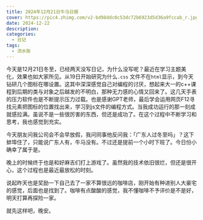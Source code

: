 ```yaml
---
title: 2024年12月21日牛马日报
cover: https://pic4.zhimg.com/v2-bd98ddc0c53dc72b6923d5d36a9fccab_r.jpg
date: 2024-12-22
description:
categories:
  - 日记
tags:
  - 流水账
---
```

今天是12月21日冬至，已经两天没写日记，为什么没写呢？最近在学习主题美化，效果也如大家所见。从19日开始研究为什么`.css` 文件不在`html`显示，到今天钻研几个图标在哪设置。这其中深深感觉自己对编程的讨厌，想起来大一的c++课程到后期的类与对象之后越发的不明白，那种无力感的心情又回来了。这几天手表的压力软件也是不断提示压力过载。也是感谢GPT老师，最后学会运用网页F12寻找元素把图标的位置找出来，学习到js文件的编程方式。当我成功运行的那一刻成就感拉满。虽说不是一些很厉害的东西，但还是成功了。在这个过程中不断学习和思考，我也感觉到充实。

今天朋友问我公司会不会早放假，我问同事他反问我：「广东人过冬至吗」？这下蚌埠住了，只能说广东人有，牛马没有。不过还是提前一个小时下班了。今日份小确幸了属于是。

晚上的时候终于也是和好麻吉们打上游戏了。虽然我的技术依旧很烂，但还是很开心，这个过程也是最近最放松的时刻。

说起昨天也是奖励一下自己去了一家不算很远的咖啡店，刚开始有种进别人大豪宅的感觉，后面也是找到了。咖啡有点酸酸的感觉，我不懂咖啡不予评价是不是好，明天打算再探险一家。

就先这样吧，晚安。